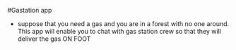 #Gastation app
- suppose that you need a gas and you are in a forest with no one around. This app will enable you to chat with gas station crew so that they will deliver the gas ON FOOT

